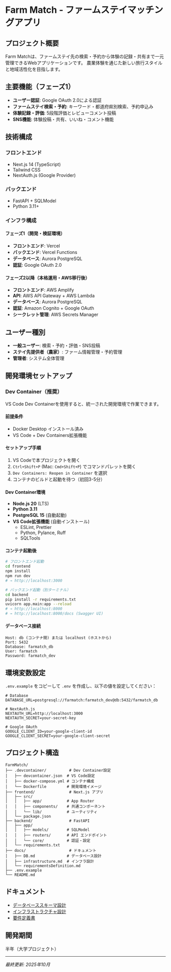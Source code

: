 # Farm Match - ファームステイマッチングアプリ

## プロジェクト概要

Farm Matchは、ファームステイ先の検索・予約から体験の記録・共有まで一元管理できるWebアプリケーションです。
農業体験を通じた新しい旅行スタイルと地域活性化を目指します。

## 主要機能（フェーズ1）

- **ユーザー認証**: Google OAuth 2.0による認証
- **ファームステイ検索・予約**: キーワード・都道府県別検索、予約申込み
- **体験記録・評価**: 5段階評価とレビューコメント投稿
- **SNS機能**: 体験投稿・共有、いいね・コメント機能

## 技術構成

### フロントエンド
- Next.js 14 (TypeScript)
- Tailwind CSS
- NextAuth.js (Google Provider)

### バックエンド
- FastAPI + SQLModel
- Python 3.11+

### インフラ構成

#### フェーズ1（開発・検証環境）
- **フロントエンド**: Vercel
- **バックエンド**: Vercel Functions
- **データベース**: Aurora PostgreSQL
- **認証**: Google OAuth 2.0

#### フェーズ2以降（本格運用・AWS移行後）
- **フロントエンド**: AWS Amplify
- **API**: AWS API Gateway + AWS Lambda
- **データベース**: Aurora PostgreSQL
- **認証**: Amazon Cognito + Google OAuth
- **シークレット管理**: AWS Secrets Manager

## ユーザー種別

- **一般ユーザー**: 検索・予約・評価・SNS投稿
- **ステイ先提供者（農家）**: ファーム情報管理・予約管理
- **管理者**: システム全体管理

## 開発環境セットアップ

### Dev Container（推奨）

VS Code Dev Containerを使用すると、統一された開発環境で作業できます。

#### 前提条件
- Docker Desktop インストール済み
- VS Code + Dev Containers拡張機能

#### セットアップ手順

1. VS Codeで本プロジェクトを開く
2. `Ctrl+Shift+P` (Mac: `Cmd+Shift+P`) でコマンドパレットを開く
3. `Dev Containers: Reopen in Container` を選択
4. コンテナのビルドと起動を待つ（初回3-5分）

#### Dev Container環境
- **Node.js 20** (LTS)
- **Python 3.11**
- **PostgreSQL 15** (自動起動)
- **VS Code拡張機能** (自動インストール)
  - ESLint, Prettier
  - Python, Pylance, Ruff
  - SQLTools

#### コンテナ起動後

```bash
# フロントエンド起動
cd frontend
npm install
npm run dev
# → http://localhost:3000

# バックエンド起動（別ターミナル）
cd backend
pip install -r requirements.txt
uvicorn app.main:app --reload
# → http://localhost:8000
# → http://localhost:8000/docs (Swagger UI)
```

#### データベース接続

```
Host: db (コンテナ間) または localhost (ホストから)
Port: 5432
Database: farmatch_db
User: farmatch
Password: farmatch_dev
```

## 環境変数設定

`.env.example` をコピーして `.env` を作成し、以下の値を設定してください：

```env
# Database
DATABASE_URL=postgresql://farmatch:farmatch_dev@db:5432/farmatch_db

# NextAuth.js
NEXTAUTH_URL=http://localhost:3000
NEXTAUTH_SECRET=your-secret-key

# Google OAuth
GOOGLE_CLIENT_ID=your-google-client-id
GOOGLE_CLIENT_SECRET=your-google-client-secret
```

## プロジェクト構造

```
FarmMatch/
├── .devcontainer/          # Dev Container設定
│   ├── devcontainer.json  # VS Code設定
│   ├── docker-compose.yml # コンテナ構成
│   └── Dockerfile         # 開発環境イメージ
├── frontend/               # Next.js アプリ
│   ├── src/
│   │   ├── app/           # App Router
│   │   ├── components/    # 共通コンポーネント
│   │   └── lib/           # ユーティリティ
│   └── package.json
├── backend/                # FastAPI
│   ├── app/
│   │   ├── models/        # SQLModel
│   │   ├── routers/       # API エンドポイント
│   │   └── core/          # 認証・設定
│   └── requirements.txt
├── docs/                   # ドキュメント
│   ├── DB.md              # データベース設計
│   ├── infrastructure.md  # インフラ設計
│   └── requirementsDefinition.md
├── .env.example
└── README.md
```

## ドキュメント

- [データベーススキーマ設計](docs/DB.md)
- [インフラストラクチャ設計](docs/infrastructure.md)
- [要件定義書](docs/requirementsDefinition.md)

## 開発期間

半年（大学プロジェクト）

---

*最終更新: 2025年10月*